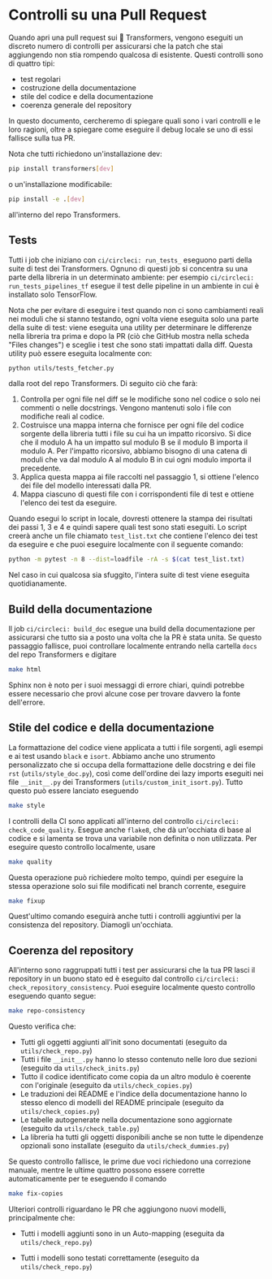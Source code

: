 <!---
Copyright 2020 The HuggingFace Team. All rights reserved.

Licensed under the Apache License, Version 2.0 (the "License");
you may not use this file except in compliance with the License.
You may obtain a copy of the License at

    http://www.apache.org/licenses/LICENSE-2.0

Unless required by applicable law or agreed to in writing, software
distributed under the License is distributed on an "AS IS" BASIS,
WITHOUT WARRANTIES OR CONDITIONS OF ANY KIND, either express or implied.
See the License for the specific language governing permissions and
limitations under the License.

⚠️ Note that this file is in Markdown but contain specific syntax for our doc-builder (similar to MDX) that may not be
rendered properly in your Markdown viewer.

-->

# Controlli su una Pull Request

Quando apri una pull request sui 🤗 Transformers, vengono eseguiti un discreto numero di controlli per assicurarsi che la patch che stai aggiungendo non stia rompendo qualcosa di esistente. Questi controlli sono di quattro tipi:
- test regolari
- costruzione della documentazione
- stile del codice e della documentazione
- coerenza generale del repository

In questo documento, cercheremo di spiegare quali sono i vari controlli e le loro ragioni, oltre a spiegare come eseguire il debug locale se uno di essi fallisce sulla tua PR.

Nota che tutti richiedono un'installazione dev:

```bash
pip install transformers[dev]
```

o un'installazione modificabile:

```bash
pip install -e .[dev]
```

all'interno del repo Transformers.

## Tests

Tutti i job che iniziano con `ci/circleci: run_tests_` eseguono parti della suite di test dei Transformers. Ognuno di questi job si concentra su una parte della libreria in un determinato ambiente: per esempio `ci/circleci: run_tests_pipelines_tf` esegue il test delle pipeline in un ambiente in cui è installato solo TensorFlow.

Nota che per evitare di eseguire i test quando non ci sono cambiamenti reali nei moduli che si stanno testando, ogni volta viene eseguita solo una parte della suite di test: viene eseguita una utility per determinare le differenze nella libreria tra prima e dopo la PR (ciò che GitHub mostra nella scheda "Files changes") e sceglie i test che sono stati impattati dalla diff. Questa utility può essere eseguita localmente con:

```bash
python utils/tests_fetcher.py
```

dalla root del repo Transformers. Di seguito ciò che farà:

1. Controlla per ogni file nel diff se le modifiche sono nel codice o solo nei commenti o nelle docstrings. Vengono mantenuti solo i file con modifiche reali al codice.
2. Costruisce una mappa interna che fornisce per ogni file del codice sorgente della libreria tutti i file su cui ha un impatto ricorsivo. Si dice che il modulo A ha un impatto sul modulo B se il modulo B importa il modulo A. Per l'impatto ricorsivo, abbiamo bisogno di una catena di moduli che va dal modulo A al modulo B in cui ogni modulo importa il precedente.
3. Applica questa mappa ai file raccolti nel passaggio 1, si ottiene l'elenco dei file del modello interessati dalla PR.
4. Mappa ciascuno di questi file con i corrispondenti file di test e ottiene l'elenco dei test da eseguire.

Quando esegui lo script in locale, dovresti ottenere la stampa dei risultati dei passi 1, 3 e 4 e quindi sapere quali test sono stati eseguiti. Lo script creerà anche un file chiamato `test_list.txt` che contiene l'elenco dei test da eseguire e che puoi eseguire localmente con il seguente comando:

```bash
python -m pytest -n 8 --dist=loadfile -rA -s $(cat test_list.txt)
```

Nel caso in cui qualcosa sia sfuggito, l'intera suite di test viene eseguita quotidianamente.

## Build della documentazione

Il job `ci/circleci: build_doc` esegue una build della documentazione per assicurarsi che tutto sia a posto una volta che la PR è stata unita. Se questo passaggio fallisce, puoi controllare localmente entrando nella cartella `docs` del repo Transformers e digitare

```bash
make html
```

Sphinx non è noto per i suoi messaggi di errore chiari, quindi potrebbe essere necessario che provi alcune cose per trovare davvero la fonte dell'errore.

## Stile del codice e della documentazione

La formattazione del codice viene applicata a tutti i file sorgenti, agli esempi e ai test usando `black` e `isort`. Abbiamo anche uno strumento personalizzato che si occupa della formattazione delle docstring e dei file `rst` (`utils/style_doc.py`), così come dell'ordine dei lazy imports eseguiti nei file `__init__.py` dei Transformers (`utils/custom_init_isort.py`). Tutto questo può essere lanciato eseguendo

```bash
make style
```

I controlli della CI sono applicati all'interno del controllo `ci/circleci: check_code_quality`. Esegue anche `flake8`, che dà un'occhiata di base al codice e si lamenta se trova una variabile non definita o non utilizzata. Per eseguire questo controllo localmente, usare

```bash
make quality
```

Questa operazione può richiedere molto tempo, quindi per eseguire la stessa operazione solo sui file modificati nel branch corrente, eseguire

```bash
make fixup
```

Quest'ultimo comando eseguirà anche tutti i controlli aggiuntivi per la consistenza del repository. Diamogli un'occhiata.

## Coerenza del repository

All'interno sono raggruppati tutti i test per assicurarsi che la tua PR lasci il repository in un buono stato ed è eseguito dal controllo `ci/circleci: check_repository_consistency`. Puoi eseguire localmente questo controllo eseguendo quanto segue:

```bash
make repo-consistency
```

Questo verifica che:

- Tutti gli oggetti aggiunti all'init sono documentati (eseguito da `utils/check_repo.py`)
- Tutti i file `__init__.py` hanno lo stesso contenuto nelle loro due sezioni (eseguito da `utils/check_inits.py`)
- Tutto il codice identificato come copia da un altro modulo è coerente con l'originale (eseguito da `utils/check_copies.py`)
- Le traduzioni dei README e l'indice della documentazione hanno lo stesso elenco di modelli del README principale (eseguito da `utils/check_copies.py`)
- Le tabelle autogenerate nella documentazione sono aggiornate (eseguito da `utils/check_table.py`)
- La libreria ha tutti gli oggetti disponibili anche se non tutte le dipendenze opzionali sono installate (eseguito da `utils/check_dummies.py`)

Se questo controllo fallisce, le prime due voci richiedono una correzione manuale, mentre le ultime quattro possono essere corrette automaticamente per te eseguendo il comando

```bash
make fix-copies
```

Ulteriori controlli riguardano le PR che aggiungono nuovi modelli, principalmente che:

- Tutti i modelli aggiunti sono in un Auto-mapping (eseguita da `utils/check_repo.py`)
<!-- TODO Sylvain, add a check that makes sure the common tests are implemented.-->
- Tutti i modelli sono testati correttamente (eseguito da `utils/check_repo.py`)

<!-- TODO Sylvain, add the following
- All models are added to the main README, inside the main doc
- All checkpoints used actually exist on the Hub

-->